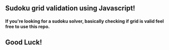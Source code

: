 ## Sudoku grid validation using Javascript!


#### If you're looking for a sudoku solver, basically checking if grid is valid feel free to use this repo.

## Good Luck!
